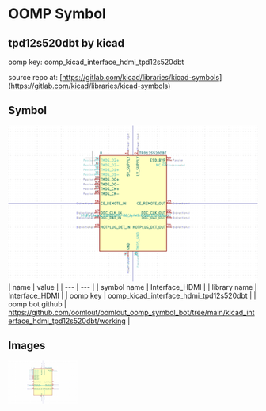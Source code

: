 # OOMP Symbol  
## tpd12s520dbt  by kicad  
  
oomp key: oomp_kicad_interface_hdmi_tpd12s520dbt  
  
source repo at: [https://gitlab.com/kicad/libraries/kicad-symbols](https://gitlab.com/kicad/libraries/kicad-symbols)  
## Symbol  
  
[![working.png](working_600.png)](working.png)  
| name | value | 
| --- | --- | 
| symbol name | Interface_HDMI | 
| library name | Interface_HDMI | 
| oomp key | oomp_kicad_interface_hdmi_tpd12s520dbt | 
| oomp bot github | https://github.com/oomlout/oomlout_oomp_symbol_bot/tree/main/kicad_interface_hdmi_tpd12s520dbt/working | 
## Images  
  
[![working.png](working_140.png)](working.png)  
